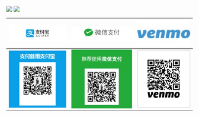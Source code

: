 ![](https://img.shields.io/badge/感谢支持-Thanks_for_your_support-green.svg)
![](https://img.shields.io/badge/微信-s502509185-yellow.svg)

![](../donate/alipay1.jpg?raw=true)  | ![](../donate/wechat1.jpg?raw=true) | ![](../donate/venmo1.jpg?raw=true) 
:-------------------------:|:-------------------------: |:-------------------------:
![](../donate/alipay2.jpg?raw=true)  | ![](../donate/wechat2.jpg?raw=true) | ![](../donate/Picture2.jpg?raw=true) 
